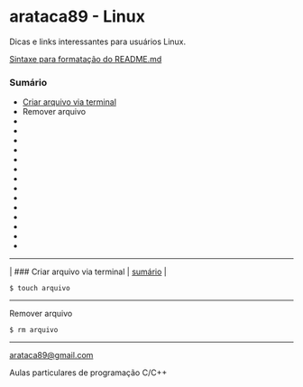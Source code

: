 # arataca89 - Linux
Dicas e links interessantes para usuários Linux.

[Sintaxe para formatação do README.md](https://docs.github.com/en/get-started/writing-on-github/getting-started-with-writing-and-formatting-on-github/basic-writing-and-formatting-syntax)


### Sumário
* [Criar arquivo via terminal](#criar-arquivo-via-terminal)
* Remover arquivo
* 
*
*
*
* 
*
*
* 
*
*
*
* 
*
*
---
| ### Criar arquivo via terminal | [sumário](#sumário) |
 ```
$ touch arquivo
```
---
Remover arquivo
```
$ rm arquivo
```
---
arataca89@gmail.com

Aulas particulares de programação C/C++
